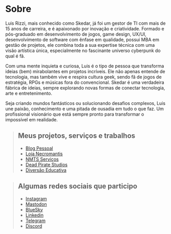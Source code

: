 # Sobre
Luis Rizzi, mais conhecido como Skedar, já foi um gestor de TI com mais de 15 anos de carreira, e é apaixonado por inovação e criatividade. Formado e pós-graduado em desenvolvimento de jogos, game design, UX/UI, desenvolvimento de software com ênfase em qualidade, possui MBA em gestão de projetos, ele combina toda a sua expertise técnica com uma visão artística única, especialmente no fascinante universo cyberpunk do qual é fã.

Com uma mente inquieta e curiosa, Luis é o tipo de pessoa que transforma ideias (bem) mirabolantes em projetos incríveis. Ele não apenas entende de tecnologia, mas também vive e respira cultura geek, sendo fã de jogos de estratégia, RPGs e músicas fora do convencional. Skedar é uma verdadeira fábrica de ideias, sempre explorando novas formas de conectar tecnologia, arte e entretenimento.

Seja criando mundos fantásticos ou solucionando desafios complexos, Luis une paixão, conhecimento e uma pitada de ousadia em tudo o que faz. Um profissional visionário que está sempre pronto para transformar o impossível em realidade.

> ## Meus projetos, serviços e trabalhos
> - [Blog Pessoal](https://skedarcorp.com)
> - [Loja Necromantis](https://necromantis.com.br)
> - [NMTS Serviços](https://nmts.com.br) 
> - [Dead Pirate Studios](https://deadpiratestudios.com)
> - [Diversão Educativa](https://diversaoeducativa.com.br)

> ## Algumas redes sociais que participo
> - [Instagram](https://www.instagram.com/skedarcorp/)
> - [Mastodon](https://mastodon.social/deck/@Skedar)
> - [BlueSky](https://bsky.app/profile/skedar.bsky.social) 
> - [Linkedin](https://www.linkedin.com/in/skedarcorp/)
> - [Telegram](https://t.me/skedar)
> - [Discord](https://discord.com/users/skedarcorp)